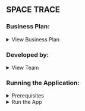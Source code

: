 ## SPACE TRACE

### Business Plan:
<details>
<summary>View Business Plan</summary>

[Space Trace Business Proposal](./FINAL_SUBMISSION_FILES/Space%20Trace%20Business%20Proposal.pdf) <br>
[Space Trace Project Pitch](./FINAL_SUBMISSION_FILES/Space%20Trace%205%20Minute%20Pitch.pdf)

</details>


### Developed by:
<details>
<summary>View Team</summary>

* Jose Capestany- Product Manager
* Emilio Casillas  - Product Designer
* Devansh Changela - Software Developer
* Jake Gaskill - Software Developer
* Christopher Fishback - Software Developer
* Matt Decker - Software Developer

</details>

### Running the Application:
<details>
<summary>Prerequisites</summary>

1. [Node](https://nodejs.org/en/download) Version 22.20.0
2. [Yarn](https://classic.yarnpkg.com/lang/en/docs/install/#mac-stable) package manager
3. Java 17 - Can be downloaded using [SDKMAN](https://sdkman.io/)

</details>
<details>
<summary>Run the App</summary>

1. Clone the [repo](https://github.com/jjcapestany/space-trace) from our remote repository.
2. Install the frontend packages by running `cd frontend && yarn install` to install dependencies.
3. Run `docker-compose up -d`
4. From the project root directory, run `./gradlew bootRun`
5. Open your browser and go to [http://localhost:8080](http://localhost:8080).

</details>

